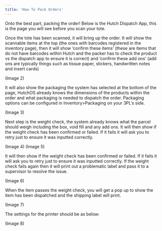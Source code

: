 ```yaml
---
title: 'How To Pack Orders'
---
```


Onto the best part, packing the order! Below is the Hutch Dispatch App, this is the page you will see before you scan your tote.

Once the tote has been scanned, it will bring up the order. It will show the scannable items at the top (the ones with barcodes registered in the inventory page), then it will show ‘confirm these items’ (these are items that do not have barcodes within Hutch and the packer has to check the product vs the dispatch app to ensure it is correct) and ‘confirm these add ons’ (add ons are typically things such as tissue paper, stickers, handwritten notes and insert cards)

(Image 2)

It will also show the packaging the system has selected at the bottom of the page, HutchOS already knows the dimensions of the products within the order and what packaging is needed to dispatch the order. Packaging options can be configured in Inventory>Packaging on your 3PL’s side.  

(Image 3)

Next step is the weight check, the system already knows what the parcel should weigh including the box, void fill and any add ons. It will then show if the weight check has been confirmed or failed. If it fails it will ask you to retry just to ensure it was inputted correctly. 

(Image 4)
(Image 5)

It will then show if the weight check has been confirmed or failed. If it fails it will ask you to retry just to ensure it was inputted correctly. If the weight check fails again then it will print out a problematic label and pass it to a supervisor to resolve the issue. 

(Image 6)


When the item passes the weight check, you will get a pop up to show the item has been dispatched and the shipping label will print.

(Image 7)

The settings for the printer should be as below: 

(Image 8)